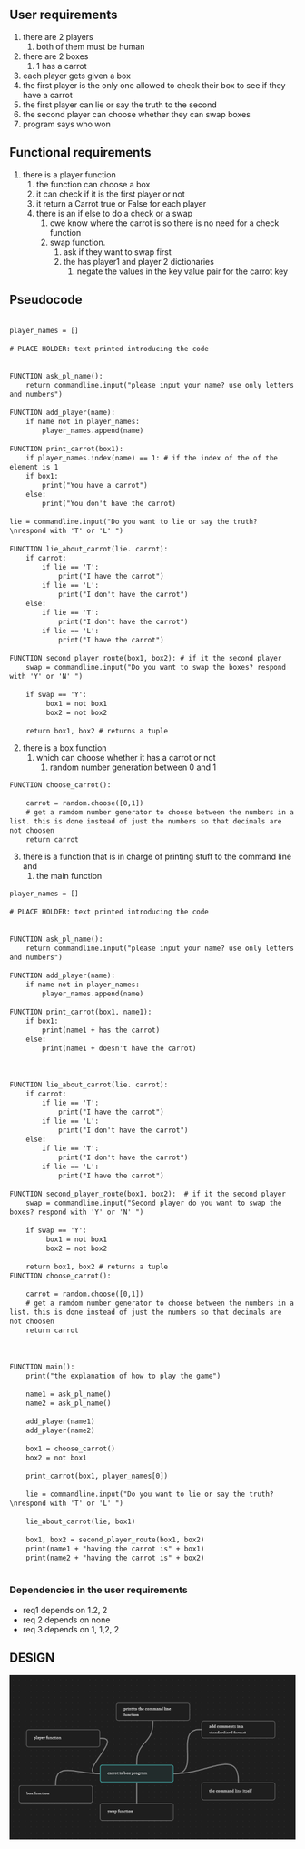 ## User requirements
1. there are 2 players
	1. both of them must be human
2. there are 2 boxes
	1. 1 has a carrot
3. each player gets given a box
4. the first player is the only one allowed to check their box to see if they have a carrot
5. the first player can lie or say the truth to the second
6. the second player can choose whether they can swap boxes
7. program says who won

## Functional requirements
 1. there is a player function
	 1. the function can choose a box 
	 2. it can check if it is the first player or not
	 3. it return a  Carrot true or False for each player
	 4. there is an if else to do a check or a swap
		 1. cwe know where the carrot is so there is no need for a check function
		 2. swap function.
			 1. ask if they want to swap first
			 2. the has player1 and player 2 dictionaries
				 1. negate the values in the key value pair for the carrot key


## Pseudocode
``` pseudocode
	
player_names = []

# PLACE HOLDER: text printed introducing the code


FUNCTION ask_pl_name():
	return commandline.input("please input your name? use only letters and numbers")

FUNCTION add_player(name):
	if name not in player_names: 
		player_names.append(name)

FUNCTION print_carrot(box1): 
	if player_names.index(name) == 1: # if the index of the of the element is 1
	if box1:
		print("You have a carrot")
	else:
		print("You don't have the carrot)
   
lie = commandline.input("Do you want to lie or say the truth? \nrespond with 'T' or 'L' ")
    
FUNCTION lie_about_carrot(lie. carrot):      
	if carrot:
		if lie == 'T':
			print("I have the carrot")
		if lie == 'L':
			print("I don't have the carrot")
	else:
		if lie == 'T':
			print("I don't have the carrot")
		if lie == 'L':
			print("I have the carrot")
			
FUNCTION second_player_route(box1, box2): # if it the second player
	swap = commandline.input("Do you want to swap the boxes? respond with 'Y' or 'N' ")
	     
	if swap == 'Y':
		 box1 = not box1
		 box2 = not box2
		
	return box1, box2 # returns a tuple
```

2. there is a box function 
	1. which can choose whether it has a carrot or not
		1. random number generation between 0 and 1
``` pseudocode
FUNCTION choose_carrot():

	carrot = random.choose([0,1]) 
	# get a ramdom number generator to choose between the numbers in a list. this is done instead of just the numbers so that decimals are not choosen
	return carrot 
```



3. there is a function that is in charge of printing stuff to the command line and
	1. the main function
``` pseudocode
player_names = []

# PLACE HOLDER: text printed introducing the code


FUNCTION ask_pl_name():
	return commandline.input("please input your name? use only letters and numbers")

FUNCTION add_player(name):
	if name not in player_names: 
		player_names.append(name)

FUNCTION print_carrot(box1, name1): 
	if box1:
		print(name1 + has the carrot)
	else:
		print(name1 + doesn't have the carrot)
   

    
FUNCTION lie_about_carrot(lie. carrot):      
	if carrot:
		if lie == 'T':
			print("I have the carrot")
		if lie == 'L':
			print("I don't have the carrot")
	else:
		if lie == 'T':
			print("I don't have the carrot")
		if lie == 'L':
			print("I have the carrot")
			
FUNCTION second_player_route(box1, box2):  # if it the second player
	swap = commandline.input("Second player do you want to swap the boxes? respond with 'Y' or 'N' ")
	     
	if swap == 'Y':
		 box1 = not box1
		 box2 = not box2
		
	return box1, box2 # returns a tuple
FUNCTION choose_carrot():

	carrot = random.choose([0,1]) 
	# get a ramdom number generator to choose between the numbers in a list. this is done instead of just the numbers so that decimals are not choosen
	return carrot 



FUNCTION main():
	print("the explanation of how to play the game")

	name1 = ask_pl_name()
	name2 = ask_pl_name()
	
	add_player(name1)
	add_player(name2)
	
	box1 = choose_carrot()
	box2 = not box1

	print_carrot(box1, player_names[0])
			
	lie = commandline.input("Do you want to lie or say the truth? \nrespond with 'T' or 'L' ")
	
	lie_about_carrot(lie, box1)
	
	box1, box2 = second_player_route(box1, box2)
	print(name1 + "having the carrot is" + box1)
	print(name2 + "having the carrot is" + box2)
		
```



### Dependencies in the user requirements
- req1 depends on 1.2, 2
- req 2 depends on none
- req 3 depends on 1, 1,2, 2
 


## DESIGN

![if you are seeing this then look for the abstract model here: TheSmallBookofPythonProjects\Carrot_in_Box\Screenshot.png](TheSmallBookofPythonProjects\Carrot_in_Box\Screenshot.png?raw=true "Abstract system model")



